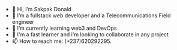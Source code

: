 - 👋 Hi, I’m Sakpak Donald
- 👀 I’m a fullstack web developer and a Telecommunications Field engineer
- 🌱 I’m currently learning web3 and DevOps
- 💞️ I'm a fast learner and i'm looking to collaborate in any project
- 📫 How to reach me: (+237)620292295.

<!---
SteveDonaldNK/SteveDonaldNK is a ✨ special ✨ repository because its `README.md` (this file) appears on your GitHub profile.
You can click the Preview link to take a look at your changes.
--->
